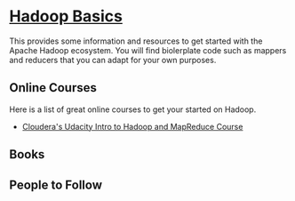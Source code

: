 # [Hadoop Basics](http://hadoop.apache.org/)
  This provides some information and resources to get started with the Apache Hadoop ecosystem. You will find biolerplate code such as mappers and reducers that you can adapt for your own purposes.


## Online Courses
  Here is a list of great online courses to get your started on Hadoop.
  + [Cloudera's Udacity Intro to Hadoop and MapReduce Course](https://www.udacity.com/course/ud617)

## Books

## People to Follow
